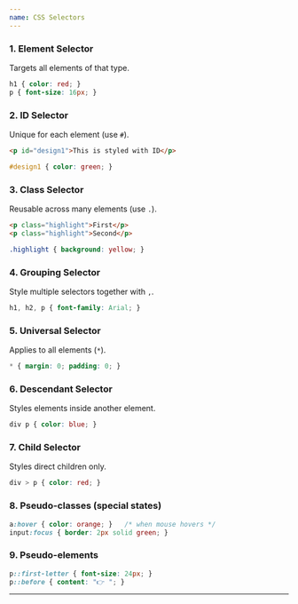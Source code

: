 ```yaml
---
name: CSS Selectors
---
```


### **1. Element Selector**

Targets all elements of that type.

```css
h1 { color: red; }
p { font-size: 16px; }
```

### **2. ID Selector**

Unique for each element (use `#`).

```html
<p id="design1">This is styled with ID</p>
```

```css
#design1 { color: green; }
```

### **3. Class Selector**

Reusable across many elements (use `.`).

```html
<p class="highlight">First</p>
<p class="highlight">Second</p>
```

```css
.highlight { background: yellow; }
```

### **4. Grouping Selector**

Style multiple selectors together with `,`.

```css
h1, h2, p { font-family: Arial; }
```

### **5. Universal Selector**

Applies to all elements (`*`).

```css
* { margin: 0; padding: 0; }
```

### **6. Descendant Selector**

Styles elements inside another element.

```css
div p { color: blue; }
```

### **7. Child Selector**

Styles direct children only.

```css
div > p { color: red; }
```

### **8. Pseudo-classes (special states)**

```css
a:hover { color: orange; }   /* when mouse hovers */
input:focus { border: 2px solid green; }
```

### **9. Pseudo-elements**

```css
p::first-letter { font-size: 24px; }
p::before { content: "👉 "; }
```

---
